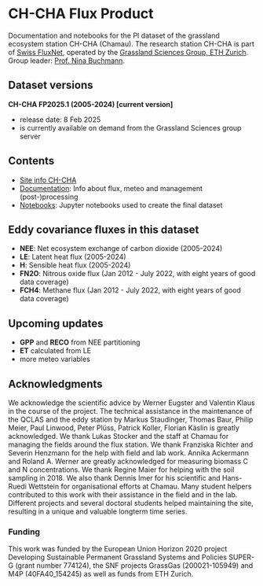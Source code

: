 # CH-CHA Flux Product

Documentation and notebooks for the PI dataset of the grassland ecosystem station CH-CHA (Chamau). The research station CH-CHA is part of [Swiss FluxNet](https://www.swissfluxnet.ethz.ch/), operated by the [Grassland Sciences Group, ETH Zurich](https://gl.ethz.ch/). Group leader: [Prof. Nina Buchmann](https://gl.ethz.ch/people/person-detail.nina.html).

## Dataset versions

**CH-CHA FP2025.1 (2005-2024) [current version]**
- release date: 8 Feb 2025
- is currently available on demand from the Grassland Sciences group server

## Contents

- [Site info CH-CHA](https://www.swissfluxnet.ethz.ch/index.php/sites/site-info-ch-cha/)
- [Documentation](docs/README.md): Info about flux, meteo and management (post-)processing
- [Notebooks](notebooks/README.md): Jupyter notebooks used to create the final dataset

## Eddy covariance fluxes in this dataset

- **NEE**: Net ecosystem exchange of carbon dioxide (2005-2024)
- **LE**: Latent heat flux (2005-2024)
- **H**: Sensible heat flux (2005-2024)
- **FN2O**: Nitrous oxide flux (Jan 2012 - July 2022, with eight years of good data coverage)
- **FCH4**: Methane flux (Jan 2012 - July 2022, with eight years of good data coverage)

## Upcoming updates

- **GPP** and **RECO** from NEE partitioning
- **ET** calculated from LE
- more meteo variables

## Acknowledgments

We acknowledge the scientific advice by Werner Eugster and Valentin Klaus in the course of the project. The technical assistance in the maintenance of the QCLAS and the eddy station by Markus Staudinger, Thomas Baur, Philip Meier, Paul Linwood, Peter Plüss, Patrick Koller, Florian Käslin is greatly acknowledged. We thank Lukas Stocker and the staff at Chamau for managing the fields around the flux station. We thank Franziska Richter and Severin Henzmann for the help with field and lab work. Annika Ackermann and Roland A. Werner are greatly acknowledged for measuring biomass C and N concentrations. We thank Regine Maier for helping with the soil sampling in 2018. We also thank Dennis Imer for his scientific and Hans-Ruedi Wettstein for organisational efforts at Chamau. Many student helpers contributed to this work with their assistance in the field and in the lab. Different projects and several doctoral students helped maintaining the site, resulting in a unique and valuable longterm time series.

### Funding

This work was funded by the European Union Horizon 2020 project Developing Sustainable Permanent Grassland Systems and Policies SUPER-G (grant number 774124), the SNF projects GrassGas (200021-105949) and M4P (40FA40_154245) as well as funds from ETH Zurich.
